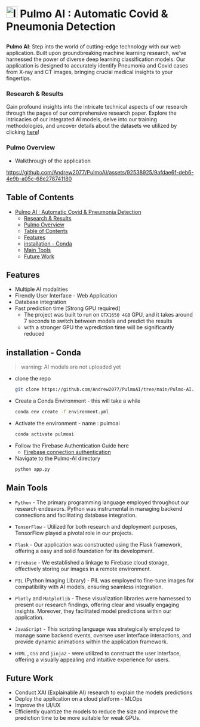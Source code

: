 
# <p ><img src="Pulmo-AI\static\assets\img\lungs.ico" alt="Icon" width="30" height="30"> Pulmo AI : Automatic Covid & Pneumonia Detection </p> 
**Pulmo AI**: Step into the world of cutting-edge technology with our web application. Built upon groundbreaking machine learning research, we've harnessed the power of diverse deep learning classification models. Our application is designed to accurately identify Pneumonia and Covid cases from X-ray and CT images, bringing crucial medical insights to your fingertips.
### Research & Results
Gain profound insights into the intricate technical aspects of our research through the pages of our comprehensive research paper. Explore the intricacies of our integrated AI models, delve into our training methodologies, and uncover details about the datasets we utilized by clicking [here](PULMO.pdf)!  
  

### Pulmo Overview
- Walkthrough of the application
  

https://github.com/Andrew2077/PulmoAI/assets/92538925/9afdae6f-deb6-4e9b-a05c-68e278741180



## Table of Contents
- [ Pulmo AI : Automatic Covid \& Pneumonia Detection ](#-pulmo-ai--automatic-covid--pneumonia-detection-)
    - [Research \& Results](#research--results)
    - [Pulmo Overview](#pulmo-overview)
  - [Table of Contents](#table-of-contents)
  - [Features](#features)
  - [installation - Conda](#installation---conda)
  - [Main Tools](#main-tools)
  - [Future Work](#future-work)
## Features 
- Multiple AI modalities 
- Firendly User Interface - Web Application
- Database integration
- Fast prediction time [Strong GPU required]
  - The project was built to run on `GTX1650 4GB` GPU, and it takes around 7 seconds to switch between models and predict the results
  - with a stronger GPU the wprediction time will be significantly reduced

## installation - Conda
> warning: AI models are not uploaded yet

- clone the repo
  ```bash
  git clone https://github.com/Andrew2077/PulmoAI/tree/main/Pulmo-AI.git
  ```
- Create a Conda Environment - this will take a while
  ```bash
  conda env create -f environment.yml
  ```
- Activate the environment - name : pulmoai
  ```bash
  conda activate pulmoai
  ```
- Follow the Firebase Authentication Guide here
  -  [Firebase connection authentication](Pulmo-AI/readme.md)
- Navigate to the Pulmo-AI directory
  ```bash
  python app.py
  ```

## Main Tools

- `Python` - The primary programming language employed throughout our research endeavors. Python was instrumental in managing backend connections and facilitating database integration.

- `TensorFlow` - Utilized for both research and deployment purposes, TensorFlow played a pivotal role in our projects.

- `Flask` - Our application was constructed using the Flask framework, offering a easy and solid foundation for its development.

- `Firebase` - We established a linkage to Firebase cloud storage, effectively storing our images in a remote environment.

- `PIL` (Python Imaging Library) - PIL was employed to fine-tune images for compatibility with AI models, ensuring seamless integration.

- `Plotly` and `Matplotlib` - These visualization libraries were harnessed to present our research findings, offering clear and visually engaging insights. Moreover, they facilitated model predictions within our application.

- `JavaScript` - This scripting language was strategically employed to manage some backend events, oversee user interface interactions, and provide dynamic animations within the application framework.

- `HTML` , `CSS` and `jinja2` - were utilized to construct the user interface, offering a visually appealing and intuitive experience for users.


## Future Work
- Conduct XAI (Explainable AI) research to explain the models predictions
- Deploy the application on a cloud platform - MLOps
- Improve the UI/UX
- Efficiently quantize the models to reduce the size and improve the prediction time to be more suitable for weak GPUs.
